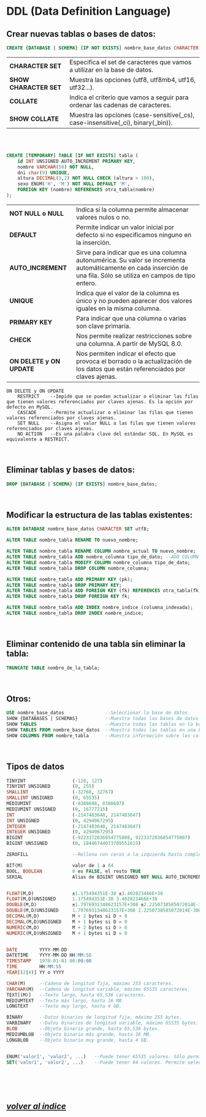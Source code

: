 # DDL (Data Definition Language)

## Crear nuevas tablas o bases de datos:
```sql 
CREATE {DATABASE | SCHEMA} [IF NOT EXISTS] nombre_base_datos CHARACTER SET `utf8` COLLATE `utf8_general_ci`;
```
|                        |                                                                                   |
|------------------------|-----------------------------------------------------------------------------------|
| **CHARACTER SET**      | Especifica el set de caracteres que vamos a utilizar en la base de datos.         |
| **SHOW CHARACTER SET** | Muestra las opciones (utf8, utf8mb4, utf16, utf32...).                            |
| **COLLATE**            | Indica el criterio que vamos a seguir para ordenar las cadenas de caracteres.     |
| **SHOW COLLATE**       | Muestra las opciones (case-sensitive(_cs), case-insensitive(_ci), binary(_bin)).  |

<br><br>

```sql
CREATE [TEMPORARY] TABLE [IF NOT EXISTS] tabla (
    id INT UNSIGNED AUTO_INCREMENT PRIMARY KEY,
    nombre VARCHAR(50) NOT NULL,
    dni char(9) UNIQUE,
    altura DECIMAL(3,2) NOT NULL CHECK (altura > 100),
    sexo ENUM('H', 'M') NOT NULL DEFAULT 'M',
    FOREIGN KEY (nombre) REFERENCES otra_tabla(nombre)
);
```
|                           |                                                                                                                                  |
|---------------------------|----------------------------------------------------------------------------------------------------------------------------------|
| **NOT NULL o NULL**       | Indica si la columna permite almacenar valores nulos o no.                                                                       |
| **DEFAULT**               | Permite indicar un valor inicial por defecto si no especificamos ninguno en la inserción.                                        |
| **AUTO_INCREMENT**        | Sirve para indicar que es una columna autonumérica. Su valor se incrementa automáticamente en cada inserción de una fila. Sólo se utiliza en campos de tipo entero.     |
| **UNIQUE**                | Indica que el valor de la columna es único y no pueden aparecer dos valores iguales en la misma columna.                         |
| **PRIMARY KEY**           | Para indicar que una columna o varias son clave primaria.                                                                        |
| **CHECK**                 | Nos permite realizar restricciones sobre una columna. A partir de MySQL 8.0.                                                     |
| **ON DELETE y ON UPDATE** | Nos permiten indicar el efecto que provoca el borrado o la actualización de los datos que están referenciados por claves ajenas. |
	
```
ON DELETE y ON UPDATE
	RESTRICT	--Impide que se puedan actualizar o eliminar las filas que tienen valores referenciados por claves ajenas. Es la opción por defecto en MySQL.
	CASCADE 	--Permite actualizar o eliminar las filas que tienen valores referenciados por claves ajenas.
	SET NULL 	--Asigna el valor NULL a las filas que tienen valores referenciados por claves ajenas.
	NO ACTION	--Es una palabra clave del estándar SQL. En MySQL es equivalente a RESTRICT.
```
<br>

## Eliminar tablas y bases de datos:
```sql
DROP {DATABASE | SCHEMA} [IF EXISTS] nombre_base_datos;
```
<br>

## Modificar la estructura de las tablas existentes:
```sql
ALTER DATABASE nombre_base_datos CHARACTER SET utf8;

ALTER TABLE nombre_tabla RENAME TO nuevo_nombre;

ALTER TABLE nombre_tabla RENAME COLUMN nombre_actual TO nuevo_nombre;
ALTER TABLE nombre_tabla ADD nombre_columna tipo_de_dato; --ADD COLUMN es lo mismo.
ALTER TABLE nombre_tabla MODIFY COLUMN nombre_columna tipo_de_dato;
ALTER TABLE nombre_tabla DROP COLUMN nombre_columna;

ALTER TABLE nombre_tabla ADD PRIMARY KEY (pk);
ALTER TABLE nombre_tabla DROP PRIMARY KEY;
ALTER TABLE nombre_tabla ADD FOREIGN KEY (fk) REFERENCES otra_tabla(fk);
ALTER TABLE nombre_tabla DROP FOREIGN KEY fk;

ALTER TABLE nombre_tabla ADD INDEX nombre_indice (columna_indexada);
ALTER TABLE nombre_tabla DROP INDEX nombre_indice;
```
<br>

## Eliminar contenido de una tabla sin eliminar la tabla:
```sql
TRUNCATE TABLE nombre_de_la_tabla;
```
<br>

## Otros:
```sql
USE nombre_base_datos               --Seleccionar la base de datos.
SHOW {DATABASES | SCHEMAS}          --Muestra todas las bases de datos en el servidor.
SHOW TABLES                         --Muestra todas las tablas en la base de datos actual.
SHOW TABLES FROM nombre_base_datos  --Muestra todas las tablas en una base de datos específica.
SHOW COLUMNS FROM nombre_tabla      --Muestra información sobre las columnas de una tabla específica.
```
<br>

## Tipos de datos
```sql
TINYINT                 (-128, 127)
TINYINT UNSIGNED        (0, 255)
SMALLINT                (-32768, 32767)
SMALLINT UNSIGNED       (0, 65535)
MEDIUMINT               (-8388608, 8388607)
MEDIUMINT UNSIGNED      (0, 16777215)
INT                     (-2147483648, 2147483647)
INT UNSIGNED            (0, 4294967295)
INTEGER                 (-2147483648, 2147483647)
INTEGER UNSIGNED        (0, 4294967295)
BIGINT                  (-9223372036854775808, 9223372036854775807)
BIGINT UNSIGNED         (0, 18446744073709551615)

ZEROFILL                --Rellena con ceros a la izquierda hasta completar la longitud definida.

BIT(M)                  valor de 1 a 64
BOOL, BOOLEAN           0 es FALSE, el resto TRUE
SERIAL                  Alias de BIGINT UNSIGNED NOT NULL AUTO_INCREMENT UNIQUE


FLOAT(M,D)              ±1.175494351E-38 ±3.402823466E+38
FLOAT(M,D)UNSIGNED      1.175494351E-38 3.402823466E+38
DOUBLE(M,D)             ±1.7976931348623157E+308 ±2.2250738585072014E-308
DOUBLE(M,D)UNSIGNED     1.7976931348623157E+308 2.2250738585072014E-308
DECIMAL(M,D)            M + 2 bytes si D > 0
DECIMAL(M,D)UNSIGNED    M + 1 bytes si D = 0
NUMERIC(M,D)            M + 2 bytes si D > 0
NUMERIC(M,D)UNSIGNED    M + 1 bytes si D = 0


DATE        YYYY-MM-DD
DATETIME    YYYY-MM-DD HH:MM:SS
TIMESTAMP   1970-01-01 00:00:00
TIME        HH:MM:SS
YEAR[(2|4)] YY o YYYY

CHAR(M)     --Cadena de longitud fija, máximo 255 caracteres.
VARCHAR(M)  --Cadena de longitud variable, máximo 65535 caracteres.
TEXT[(M)]   --Texto largo, hasta 65,536 caracteres.
MEDIUMTEXT  --Texto más largo, hasta 16 MB.
LONGTEXT    --Texto muy largo, hasta 4 GB.

BINARY      --Datos binarios de longitud fija, máximo 255 bytes.
VARBINARY   --Datos binarios de longitud variable, máximo 65535 bytes.
BLOB        --Objeto binario grande, hasta 65,536 bytes.
MEDIUMBLOB  --Objeto binario más grande, hasta 16 MB.
LONGBLOB    --Objeto binario muy grande, hasta 4 GB.


ENUM('valor1', 'valor2', ...)   --Puede tener 65535 valores. Sólo permite seleccionar un valor de la lista.
SET('valor1', 'valor2', ...)    --Puede tener 64 valores. Permite seleccionar varios valores de la lista.
```
<br><br><br>

## *[volver al índice](../../index.md)*